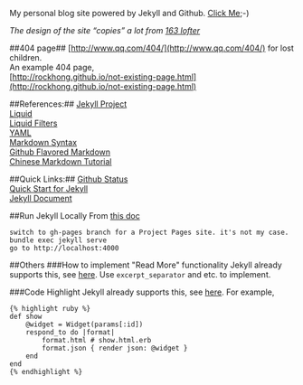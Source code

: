 My personal blog site powered by Jekyll and Github. [Click Me](http://rockhong.github.com/);-)

*The design of the site “copies” a lot from [163 lofter](http://www.lofter.com)*

##404 page##
[http://www.qq.com/404/](http://www.qq.com/404/) for lost children.    
An example 404 page,    
[http://rockhong.github.io/not-existing-page.html](http://rockhong.github.io/not-existing-page.html)       

##References:##
[Jekyll Project](https://github.com/mojombo/jekyll)     
[Liquid](https://github.com/shopify/liquid/wiki/liquid-for-designers)        
[Liquid Filters](http://docs.shopify.com/themes/liquid-documentation/filters/additional-filters#date)      
[YAML](http://yaml.org)       
[Markdown Syntax](http://daringfireball.net/projects/markdown/syntax)        
[Github Flavored Markdown](https://help.github.com/articles/github-flavored-markdown)      
[Chinese Markdown Tutorial](http://wowubuntu.com/markdown/)         

##Quick Links:##
[Github Status](https://status.github.com/messages)       
[Quick Start for Jekyll](https://help.github.com/articles/using-jekyll-with-pages/)        
[Jekyll Document](http://jekyllrb.com/docs/home/)           

##Run Jekyll Locally
From [this doc](https://help.github.com/articles/using-jekyll-with-pages/)

    switch to gh-pages branch for a Project Pages site. it's not my case.
    bundle exec jekyll serve
    go to http://localhost:4000

##Others
###How to implement "Read More" functionality
Jekyll already supports this, see [here](http://jekyllrb.com/docs/posts/#post-excerpts). Use `excerpt_separator`
and etc. to implement.

###Code Highlight
Jekyll already supports this, see [here](http://jekyllrb.com/docs/posts/#highlighting-code-snippets). For example,

    {% highlight ruby %}
    def show
        @widget = Widget(params[:id])
        respond_to do |format|
            format.html # show.html.erb
            format.json { render json: @widget }
        end
    end
    {% endhighlight %}
